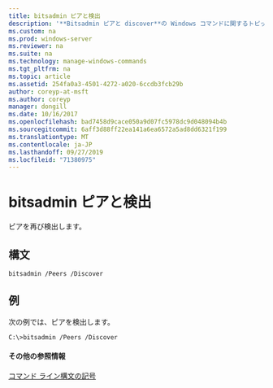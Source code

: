 ```yaml
---
title: bitsadmin ピアと検出
description: '**Bitsadmin ピアと discover**の Windows コマンドに関するトピックは、ピアを再び検出します。'
ms.custom: na
ms.prod: windows-server
ms.reviewer: na
ms.suite: na
ms.technology: manage-windows-commands
ms.tgt_pltfrm: na
ms.topic: article
ms.assetid: 254fa0a3-4501-4272-a020-6ccdb3fcb29b
author: coreyp-at-msft
ms.author: coreyp
manager: dongill
ms.date: 10/16/2017
ms.openlocfilehash: bad7458d9cace050a9d07fc5978dc9d048094b4b
ms.sourcegitcommit: 6aff3d88ff22ea141a6ea6572a5ad8dd6321f199
ms.translationtype: MT
ms.contentlocale: ja-JP
ms.lasthandoff: 09/27/2019
ms.locfileid: "71380975"
---
```

# <a name="bitsadmin-peers-and-discover"></a>bitsadmin ピアと検出



ピアを再び検出します。

## <a name="syntax"></a>構文

```
bitsadmin /Peers /Discover 
```

## <a name="BKMK_examples"></a>例

次の例では、ピアを検出します。
```
C:\>bitsadmin /Peers /Discover
```

#### <a name="additional-references"></a>その他の参照情報

[コマンド ライン構文の記号](command-line-syntax-key.md)